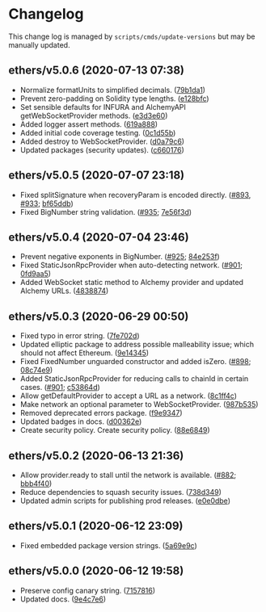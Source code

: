 Changelog
=========

This change log is managed by `scripts/cmds/update-versions` but may be manually updated.

ethers/v5.0.6 (2020-07-13 07:38)
--------------------------------

  - Normalize formatUnits to simplified decimals. ([79b1da1](https://github.com/ethers-io/ethers.js/commit/79b1da130be50df80c7e5aeb221edc5669fc211e))
  - Prevent zero-padding on Solidity type lengths. ([e128bfc](https://github.com/ethers-io/ethers.js/commit/e128bfcd10e006c920532151598700ca33a2127e))
  - Set sensible defaults for INFURA and AlchemyAPI getWebSocketProvider methods. ([e3d3e60](https://github.com/ethers-io/ethers.js/commit/e3d3e604f299edbafe7d0721c0a3eff5f67c83f4))
  - Added logger assert methods. ([619a888](https://github.com/ethers-io/ethers.js/commit/619a8888ebe08de9956f60c16703fb3543aeacc4))
  - Added initial code coverage testing. ([0c1d55b](https://github.com/ethers-io/ethers.js/commit/0c1d55b6dc9c725c86e849d13b911c8bace9821d))
  - Added destroy to WebSocketProvider. ([d0a79c6](https://github.com/ethers-io/ethers.js/commit/d0a79c6a1362e12f6f102e4af99adfef930092db))
  - Updated packages (security updates). ([c660176](https://github.com/ethers-io/ethers.js/commit/c6601769ada64832b1ce392680a30cb145c3cab9))

ethers/v5.0.5 (2020-07-07 23:18)
--------------------------------

  - Fixed splitSignature when recoveryParam is encoded directly. ([#893](https://github.com/ethers-io/ethers.js/issues/893), [#933](https://github.com/ethers-io/ethers.js/issues/933); [bf65ddb](https://github.com/ethers-io/ethers.js/commit/bf65ddbff0036f6eb8e99c145f30edff157687f5))
  - Fixed BigNumber string validation. ([#935](https://github.com/ethers-io/ethers.js/issues/935); [7e56f3d](https://github.com/ethers-io/ethers.js/commit/7e56f3d392e52815c5c859772b99660e0fc38ef5))

ethers/v5.0.4 (2020-07-04 23:46)
--------------------------------

  - Prevent negative exponents in BigNumber. ([#925](https://github.com/ethers-io/ethers.js/issues/925); [84e253f](https://github.com/ethers-io/ethers.js/commit/84e253f3f9674b52fa2a17b097644e91e6474021))
  - Fixed StaticJsonRpcProvider when auto-detecting network. ([#901](https://github.com/ethers-io/ethers.js/issues/901); [0fd9aa5](https://github.com/ethers-io/ethers.js/commit/0fd9aa5cb6f4a3f9c1bea9b4eeee389700db01fa))
  - Added WebSocket static method to Alchemy provider and updated Alchemy URLs. ([4838874](https://github.com/ethers-io/ethers.js/commit/48388741272df8569315637f21df7c6519f79e2e))

ethers/v5.0.3 (2020-06-29 00:50)
--------------------------------

  - Fixed typo in error string. ([7fe702d](https://github.com/ethers-io/ethers.js/commit/7fe702d59b0b81d2812e407b99a1e98e0e18ba03))
  - Updated elliptic package to address possible malleability issue; which should not affect Ethereum. ([9e14345](https://github.com/ethers-io/ethers.js/commit/9e1434503e2a0280e9918c4eadb4d972b062b3b0))
  - Fixed FixedNumber unguarded constructor and added isZero. ([#898](https://github.com/ethers-io/ethers.js/issues/898); [08c74e9](https://github.com/ethers-io/ethers.js/commit/08c74e9a132f37ab8cc3fb5dab3bd1fd708ee702))
  - Added StaticJsonRpcProvider for reducing calls to chainId in certain cases. ([#901](https://github.com/ethers-io/ethers.js/issues/901); [c53864d](https://github.com/ethers-io/ethers.js/commit/c53864de0af55dd8ec8ca5681e78da380d85250a))
  - Allow getDefaultProvider to accept a URL as a network. ([8c1ff4c](https://github.com/ethers-io/ethers.js/commit/8c1ff4c862b8cecb04c98d71910870e0b73867a0))
  - Make network an optional parameter to WebSocketProvider. ([987b535](https://github.com/ethers-io/ethers.js/commit/987b5354cc18ed41620c43910ac163f358d91b5d))
  - Removed deprecated errors package. ([f9e9347](https://github.com/ethers-io/ethers.js/commit/f9e9347e69133354c3d65c1f47475ddac8a793cf))
  - Updated badges in docs. ([d00362e](https://github.com/ethers-io/ethers.js/commit/d00362eb706cfbf9911611e8d934260061cfbbd2))
  - Create security policy. Create security policy. ([88e6849](https://github.com/ethers-io/ethers.js/commit/88e68495b67d9268ee66362b08c9b691d03ab58a))

ethers/v5.0.2 (2020-06-13 21:36)
--------------------------------

  - Allow provider.ready to stall until the network is available. ([#882](https://github.com/ethers-io/ethers.js/issues/882); [bbb4f40](https://github.com/ethers-io/ethers.js/commit/bbb4f407b34782c36ff93fa528e3b9f793987d4a))
  - Reduce dependencies to squash security issues. ([738d349](https://github.com/ethers-io/ethers.js/commit/738d34969d7c2184242b92f78228ba6a8aed1f3a))
  - Updated admin scripts for publishing prod releases. ([e0e0dbe](https://github.com/ethers-io/ethers.js/commit/e0e0dbef1830572c465670b826a7aa2b403ad2e8))

ethers/v5.0.1 (2020-06-12 23:09)
--------------------------------

  - Fixed embedded package version strings. ([5a69e9c](https://github.com/ethers-io/ethers.js/commit/5a69e9caa882aa5f1b44c4453d67cde43254eafe))

ethers/v5.0.0 (2020-06-12 19:58)
--------------------------------

  - Preserve config canary string. ([7157816](https://github.com/ethers-io/ethers.js/commit/7157816fa53f660d750811b293e3b1d5a2f70bd4))
  - Updated docs. ([9e4c7e6](https://github.com/ethers-io/ethers.js/commit/9e4c7e609d9eeb5f2a11d6a90bfa9d32ee696431))


